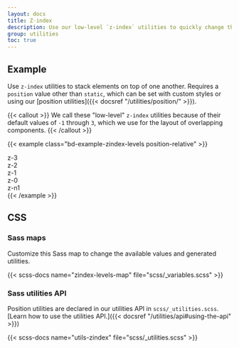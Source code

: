 ```yaml
---
layout: docs
title: Z-index
description: Use our low-level `z-index` utilities to quickly change the stack level of an element or component.
group: utilities
toc: true
---
```


## Example

Use `z-index` utilities to stack elements on top of one another. Requires a `position` value other than `static`, which can be set with custom styles or using our [position utilities]({{< docsref "/utilities/position/" >}}).

{{< callout >}}
We call these "low-level" `z-index` utilities because of their default values of `-1` through `3`, which we use for the layout of overlapping components. <!--High-level `z-index` values are used for overlay components like modals and tooltips.-->
{{< /callout >}}

{{< example class="bd-example-zindex-levels position-relative" >}}
<div class="z-3 position-absolute p-4xl"><span>z-3</span></div>
<div class="z-2 position-absolute p-4xl"><span>z-2</span></div>
<div class="z-1 position-absolute p-4xl"><span>z-1</span></div>
<div class="z-0 position-absolute p-4xl"><span>z-0</span></div>
<div class="z-n1 position-absolute p-4xl"><span>z-n1</span></div>
{{< /example >}}

<!--## Overlays

OUDS Web overlay components—dropdown, modal, offcanvas, popover, toast, and tooltip—all have their own `z-index` values to ensure a usable experience with competing "layers" of an interface.

Read about them in the [`z-index` layout page]({{< docsref "/layout/z-index" >}}).-->

<!--## Component approach

On some components, we use our low-level `z-index` values to manage repeating elements that overlap one another (like buttons in a button group or items in a list group).

Learn about our [`z-index` approach]({{< docsref "/extend/approach#z-index-scales" >}}).-->

## CSS

### Sass maps

Customize this Sass map to change the available values and generated utilities.

{{< scss-docs name="zindex-levels-map" file="scss/_variables.scss" >}}

### Sass utilities API

Position utilities are declared in our utilities API in `scss/_utilities.scss`. [Learn how to use the utilities API.]({{< docsref "/utilities/api#using-the-api" >}})

{{< scss-docs name="utils-zindex" file="scss/_utilities.scss" >}}
